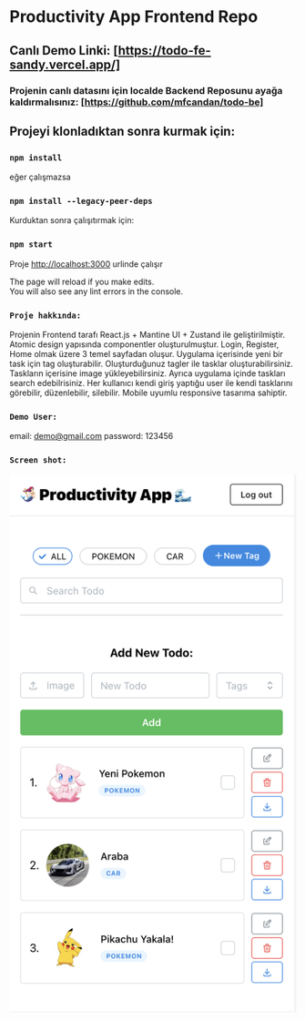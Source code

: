 # Productivity App Frontend Repo

## Canlı Demo Linki: [https://todo-fe-sandy.vercel.app/]

### Projenin canlı datasını için localde Backend Reposunu ayağa kaldırmalısınız: [https://github.com/mfcandan/todo-be]

## Projeyi klonladıktan sonra kurmak için:

### `npm install`

eğer çalışmazsa

### `npm install --legacy-peer-deps`

Kurduktan sonra çalışıtırmak için:

### `npm start`

Proje [http://localhost:3000](http://localhost:3000) urlinde çalışır

The page will reload if you make edits.\
You will also see any lint errors in the console.

### `Proje hakkında:`

Projenin Frontend tarafı React.js + Mantine UI + Zustand ile geliştirilmiştir. Atomic design yapısında componentler oluşturulmuştur. Login, Register, Home olmak üzere 3 temel sayfadan oluşur. Uygulama içerisinde yeni bir task için tag oluşturabilir. Oluşturduğunuz tagler ile tasklar oluşturabilirsiniz. Taskların içerisine image yükleyebilirsiniz. Ayrıca uygulama içinde taskları search edebilrisiniz. Her kullanıcı kendi giriş yaptığu user ile kendi tasklarını görebilir, düzenlebilir, silebilir. Mobile uyumlu responsive tasarıma sahiptir.

### `Demo User:`
email: demo@gmail.com
password: 123456

### `Screen shot:`
![Screenshot](/screenshots/2.png)
